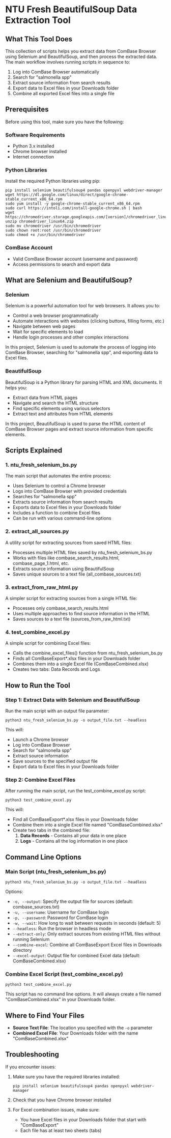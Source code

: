 # NTU Fresh BeautifulSoup Data Extraction Tool

## What This Tool Does

This collection of scripts helps you extract data from ComBase Browser using Selenium and BeautifulSoup, and then process the extracted data. The main workflow involves running scripts in sequence to:

1. Log into ComBase Browser automatically
2. Search for "salmonella spp"
3. Extract source information from search results
4. Export data to Excel files in your Downloads folder
5. Combine all exported Excel files into a single file

## Prerequisites

Before using this tool, make sure you have the following:

### Software Requirements

- Python 3.x installed
- Chrome browser installed
- Internet connection

### Python Libraries

Install the required Python libraries using pip:

```
pip install selenium beautifulsoup4 pandas openpyxl webdriver-manager
wget https://dl.google.com/linux/direct/google-chrome-stable_current_x86_64.rpm
sudo yum install -y google-chrome-stable_current_x86_64.rpm
sudo curl https://intoli.com/install-google-chrome.sh | bash
wget https://chromedriver.storage.googleapis.com/[version]/chromedriver_linux64.zip
unzip chromedriver_linux64.zip
sudo mv chromedriver /usr/bin/chromedriver
sudo chown root:root /usr/bin/chromedriver
sudo chmod +x /usr/bin/chromedriver
```

### ComBase Account

- Valid ComBase Browser account (username and password)
- Access permissions to search and export data

## What are Selenium and BeautifulSoup?

### Selenium

Selenium is a powerful automation tool for web browsers. It allows you to:

- Control a web browser programmatically
- Automate interactions with websites (clicking buttons, filling forms, etc.)
- Navigate between web pages
- Wait for specific elements to load
- Handle login processes and other complex interactions

In this project, Selenium is used to automate the process of logging into ComBase Browser, searching for "salmonella spp", and exporting data to Excel files.

### BeautifulSoup

BeautifulSoup is a Python library for parsing HTML and XML documents. It helps you:

- Extract data from HTML pages
- Navigate and search the HTML structure
- Find specific elements using various selectors
- Extract text and attributes from HTML elements

In this project, BeautifulSoup is used to parse the HTML content of ComBase Browser pages and extract source information from specific elements.

## Scripts Explained

### 1. ntu_fresh_selenium_bs.py

The main script that automates the entire process:

- Uses Selenium to control a Chrome browser
- Logs into ComBase Browser with provided credentials
- Searches for "salmonella spp"
- Extracts source information from search results
- Exports data to Excel files in your Downloads folder
- Includes a function to combine Excel files
- Can be run with various command-line options

### 2. extract_all_sources.py

A utility script for extracting sources from saved HTML files:

- Processes multiple HTML files saved by ntu_fresh_selenium_bs.py
- Works with files like combase_search_results.html, combase_page_1.html, etc.
- Extracts source information using BeautifulSoup
- Saves unique sources to a text file (all_combase_sources.txt)

### 3. extract_from_raw_html.py

A simpler script for extracting sources from a single HTML file:

- Processes only combase_search_results.html
- Uses multiple approaches to find source information in the HTML
- Saves sources to a text file (sources_from_raw_html.txt)

### 4. test_combine_excel.py

A simple script for combining Excel files:

- Calls the combine_excel_files() function from ntu_fresh_selenium_bs.py
- Finds all ComBaseExport\*.xlsx files in your Downloads folder
- Combines them into a single Excel file (ComBaseCombined.xlsx)
- Creates two tabs: Data Records and Logs

## How to Run the Tool

### Step 1: Extract Data with Selenium and BeautifulSoup

Run the main script with an output file parameter:

```
python3 ntu_fresh_selenium_bs.py -o output_file.txt --headless
```

This will:

- Launch a Chrome browser
- Log into ComBase Browser
- Search for "salmonella spp"
- Extract source information
- Save sources to the specified output file
- Export data to Excel files in your Downloads folder

### Step 2: Combine Excel Files

After running the main script, run the test_combine_excel.py script:

```
python3 test_combine_excel.py
```

This will:

- Find all ComBaseExport\*.xlsx files in your Downloads folder
- Combine them into a single Excel file named "ComBaseCombined.xlsx"
- Create two tabs in the combined file:
  1. **Data Records** - Contains all your data in one place
  2. **Logs** - Contains all the log information in one place

## Command Line Options

### Main Script (ntu_fresh_selenium_bs.py)

```
python3 ntu_fresh_selenium_bs.py -o output_file.txt --headless
```

Options:

- `-o, --output`: Specify the output file for sources (default: combase_sources.txt)
- `-u, --username`: Username for ComBase login
- `-p, --password`: Password for ComBase login
- `-w, --wait`: How long to wait between requests in seconds (default: 5)
- `--headless`: Run the browser in headless mode
- `--extract-only`: Only extract sources from existing HTML files without running Selenium
- `--combine-excel`: Combine all ComBaseExport Excel files in Downloads directory
- `--excel-output`: Output file for combined Excel data (default: ComBaseCombined.xlsx)

### Combine Excel Script (test_combine_excel.py)

```
python3 test_combine_excel.py
```

This script has no command line options. It will always create a file named "ComBaseCombined.xlsx" in your Downloads folder.

## Where to Find Your Files

- **Source Text File**: The location you specified with the `-o` parameter
- **Combined Excel File**: Your Downloads folder with the name "ComBaseCombined.xlsx"

## Troubleshooting

If you encounter issues:

1. Make sure you have the required libraries installed:

   ```
   pip install selenium beautifulsoup4 pandas openpyxl webdriver-manager
   ```

2. Check that you have Chrome browser installed

3. For Excel combination issues, make sure:
   - You have Excel files in your Downloads folder that start with "ComBaseExport"
   - Each file has at least two sheets (tabs)
